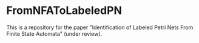 # FromNFAToLabeledPN
This is a repository for the paper "Identification of Labeled Petri Nets From Finite State Automata" (under review).
